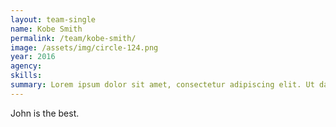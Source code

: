 ```yaml
---
layout: team-single
name: Kobe Smith
permalink: /team/kobe-smith/
image: /assets/img/circle-124.png
year: 2016
agency:
skills:
summary: Lorem ipsum dolor sit amet, consectetur adipiscing elit. Ut dapibus nisl vitae libero pulvinar tempor.
---
```


John is the best.
